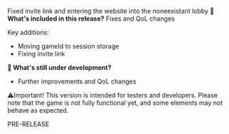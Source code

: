Fixed invite link and entering the website into the noneexistant lobby
**🔧 What's included in this release?**
Fixes and QoL changes

Key additions: 
- Moving gameId to session storage
- Fixing invite link

**🚧 What's still under development?**
- Further improvements and QoL changes

⚠️Important! This version is intended for testers and developers. Please note that the game is not fully functional yet, and some elements may not behave as expected.

PRE-RELEASE
